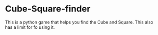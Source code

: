 # Cube-Square-finder
This is a python game that helps you find the Cube and Square. This also has a limit for fo using it.
